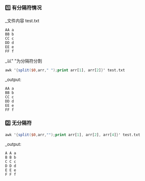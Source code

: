 ### :one: 有分隔符情况  
_文件内容 test.txt
```
AA a
BB b
CC c
DD d
EE e
FF f
```
_以" "为分隔符分割  
```awk
awk '{split($0,arr," ");print arr[1], arr[2]}' test.txt
```
_output:
```
AA a
BB b
CC c
DD d
EE e
FF f
```

### :two: 无分隔符
```awk
awk '{split($0,arr,"");print arr[1], arr[2], arr[4]}' test.txt
```
_output:
```
A A a
B B b
C C c
D D d
E E e
F F f
```
